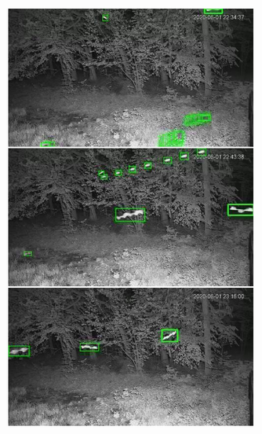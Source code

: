 ![20200601-221329-224334](in/20200601/20200601-221329-224334_0_.jpg)
![20200601-224339-231344](in/20200601/20200601-224339-231344_0_.jpg)
![20200601-231349-234354](in/20200601/20200601-231349-234354_0_.jpg)
